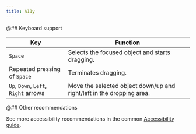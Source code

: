 ```yaml
---
title: A11y
---
```


@## Keyboard support

| Key                                  | Function                                                              |
| ------------------------------------ | --------------------------------------------------------------------- |
| `Space`                              | Selects the focused object and starts dragging.                       |
| Repeated pressing of `Space`         | Terminates dragging.                                                  |
| `Up`, `Down`, `Left`, `Right` arrows | Move the selected object down/up and right/left in the dropping area. |

@## Other recommendations

See more accessibility recommendations in the common [Accessibility guide](/core-principles/a11y/).
